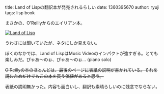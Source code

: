 title: Land of Lispの翻訳本が発売されるらしい
date: 1360395670
author: ryuji
tags: lisp book

まさかの、O'Reillyからのエイリアン本。

[![Land of Lisp](http://images-jp.amazon.com/images/P/4873115876.09._SCLZZZZZZZ_SX200_.jpg)](http://www.amazon.co.jp/o/ASIN/4873115876/mgiken-22 "Land of Lisp")

うわさには聞いていたが、ネタにしか見えない。

ぼくのなかでは、Land of LispはMusic Videoのインパクトが強すぎる。とても楽しみだ。ぴゃあ〜のぉ、ぴゃあ〜のぉ... (piano solo)

<del>O'Reillyの本のほとんどは、最後のページに表紙の説明が書かれている。それを読むためだけでもこの本を買う価値があると思う。</del>

表紙の説明無かった。内容も面白いし、翻訳も素晴らしいのに残念でならない。
